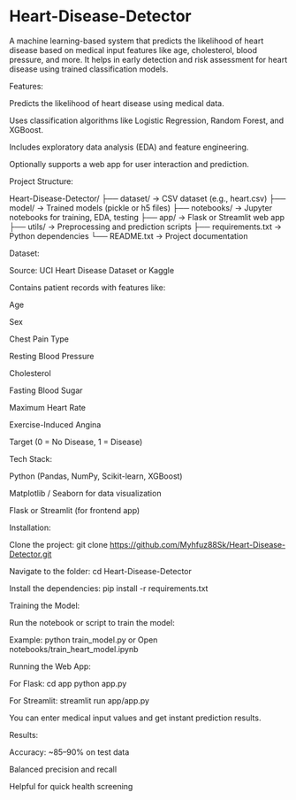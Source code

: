 # Heart-Disease-Detector
A machine learning-based system that predicts the likelihood of heart disease based on medical input features like age, cholesterol, blood pressure, and more. It helps in early detection and risk assessment for heart disease using trained classification models.


Features:

Predicts the likelihood of heart disease using medical data.

Uses classification algorithms like Logistic Regression, Random Forest, and XGBoost.

Includes exploratory data analysis (EDA) and feature engineering.

Optionally supports a web app for user interaction and prediction.

Project Structure:

Heart-Disease-Detector/
├── dataset/ -> CSV dataset (e.g., heart.csv)
├── model/ -> Trained models (pickle or h5 files)
├── notebooks/ -> Jupyter notebooks for training, EDA, testing
├── app/ -> Flask or Streamlit web app
├── utils/ -> Preprocessing and prediction scripts
├── requirements.txt -> Python dependencies
└── README.txt -> Project documentation

Dataset:

Source: UCI Heart Disease Dataset or Kaggle

Contains patient records with features like:

Age

Sex

Chest Pain Type

Resting Blood Pressure

Cholesterol

Fasting Blood Sugar

Maximum Heart Rate

Exercise-Induced Angina

Target (0 = No Disease, 1 = Disease)

Tech Stack:

Python (Pandas, NumPy, Scikit-learn, XGBoost)

Matplotlib / Seaborn for data visualization

Flask or Streamlit (for frontend app)

Installation:

Clone the project:
git clone https://github.com/Myhfuz88Sk/Heart-Disease-Detector.git

Navigate to the folder:
cd Heart-Disease-Detector

Install the dependencies:
pip install -r requirements.txt

Training the Model:

Run the notebook or script to train the model:

Example:
python train_model.py
or
Open notebooks/train_heart_model.ipynb

Running the Web App:

For Flask:
cd app
python app.py

For Streamlit:
streamlit run app/app.py

You can enter medical input values and get instant prediction results.

Results:

Accuracy: ~85–90% on test data

Balanced precision and recall

Helpful for quick health screening
